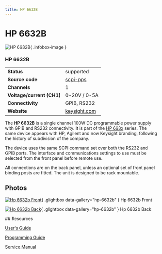 ```yaml
---
title: HP 6632B
---
```


# HP 6632B

<div class="infobox" markdown>

![HP 6632B](./img/HP-6632B-Front.jpg){ .infobox-image }

### HP 6632B

| | |
|---|---|
| **Status** | supported |
| **Source code** | [scpi-pps](https://github.com/OpenTraceLab/OpenTraceCapture/tree/main/src/hardware/scpi-pps) |
| **Channels** | 1 |
| **Voltage/current (CH1)** | 0-20V / 0-5A |
| **Connectivity** | GPIB, RS232 |
| **Website** | [keysight.com](http://www.keysight.com/en/pd-838596-pn-6632B/100-watt-system-power-supply-20v-5a) |

</div>

The **HP 6632B** is a single channel 100W DC programmable power supply with GPIB and RS232 connectivity. It is part of the [HP 663x](/w/index.php?title=HP_663x&action=edit&redlink=1) series. The same device appears with HP, Agilent and now Keysight branding, following the history of subdivision of the company.

The device uses the same SCPI command set over both the RS232 and GPIB ports. The interface and communications settings to use must be selected from the front panel before remote use.

All connections are on the back panel, unless an optional set of front panel binding posts are fitted. The unit is designed to be rack mountable.

## Photos

<div class="photo-grid" markdown>

[![Hp 6632b Front](./img/HP-6632B-Front.jpg)](./img/HP-6632B-Front.jpg "Hp 6632b Front"){ .glightbox data-gallery="hp-6632b" }
<span class="caption">Hp 6632b Front</span>

[![Hp 6632b Back](./img/HP-6632B-Back.jpg)](./img/HP-6632B-Back.jpg "Hp 6632b Back"){ .glightbox data-gallery="hp-6632b" }
<span class="caption">Hp 6632b Back</span>

</div>
## Resources

[User's Guide](http://cp.literature.agilent.com/litweb/pdf/5962-8196.pdf)

[Programming Guide](http://cp.literature.agilent.com/litweb/pdf/5962-8198.pdf)

[Service Manual](http://cp.literature.agilent.com/litweb/pdf/5962-8119.pdf)

